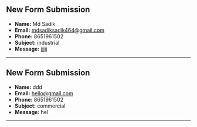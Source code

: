 
## New Form Submission
- **Name:** Md Sadik
- **Email:** mdsadiksadik464@gmail.com
- **Phone:** 8651961502
- **Subject:** industrial
- **Message:** jjjjj

---

## New Form Submission
- **Name:** ddd
- **Email:** hello@gmail.com
- **Phone:** 8651961502
- **Subject:** commercial
- **Message:** hel

---

